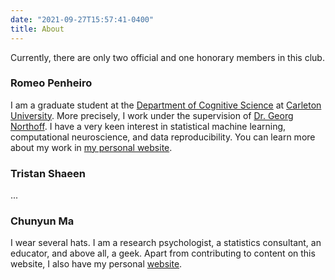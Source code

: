 ```yaml
---
date: "2021-09-27T15:57:41-0400"
title: About
---
```


Currently, there are only two official and one honorary members in this club.

### Romeo Penheiro

I am a graduate student at the [Department of Cognitive Science](https://carleton.ca/cognitivescience/) at [Carleton University](https://carleton.ca). More precisely, I work under the supervision of [Dr. Georg Northoff](http://www.georgnorthoff.com). I have a very keen interest in statistical machine learning, computational neuroscience, and data reproducibility. You can learn more about my work in [my personal website](https://romeopenheiro.netlify.app).

### Tristan Shaeen

...


### Chunyun Ma

I wear several hats. I am a research psychologist, a statistics consultant,
an educator, and above all, a geek.
Apart from contributing to content on this website,
I also have my personal [website](https://chunyunma.me).

